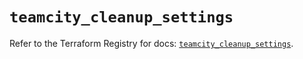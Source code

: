 # `teamcity_cleanup_settings`

Refer to the Terraform Registry for docs: [`teamcity_cleanup_settings`](https://registry.terraform.io/providers/jetbrains/teamcity/0.0.85/docs/resources/cleanup_settings).
